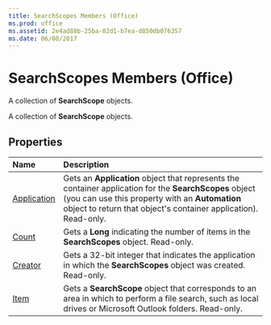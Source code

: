 ```yaml
---
title: SearchScopes Members (Office)
ms.prod: office
ms.assetid: 2e4ad88b-25ba-02d1-b7ea-d850db076357
ms.date: 06/08/2017
---
```



# SearchScopes Members (Office)
A collection of **SearchScope** objects.

A collection of **SearchScope** objects.


## Properties



|**Name**|**Description**|
|:-----|:-----|
|[Application](searchscopes-application-property-office.md)|Gets an **Application** object that represents the container application for the **SearchScopes** object (you can use this property with an **Automation** object to return that object's container application). Read-only.|
|[Count](searchscopes-count-property-office.md)|Gets a **Long** indicating the number of items in the **SearchScopes** object. Read-only.|
|[Creator](searchscopes-creator-property-office.md)|Gets a 32-bit integer that indicates the application in which the **SearchScopes** object was created. Read-only.|
|[Item](searchscopes-item-property-office.md)|Gets a **SearchScope** object that corresponds to an area in which to perform a file search, such as local drives or Microsoft Outlook folders. Read-only.|

